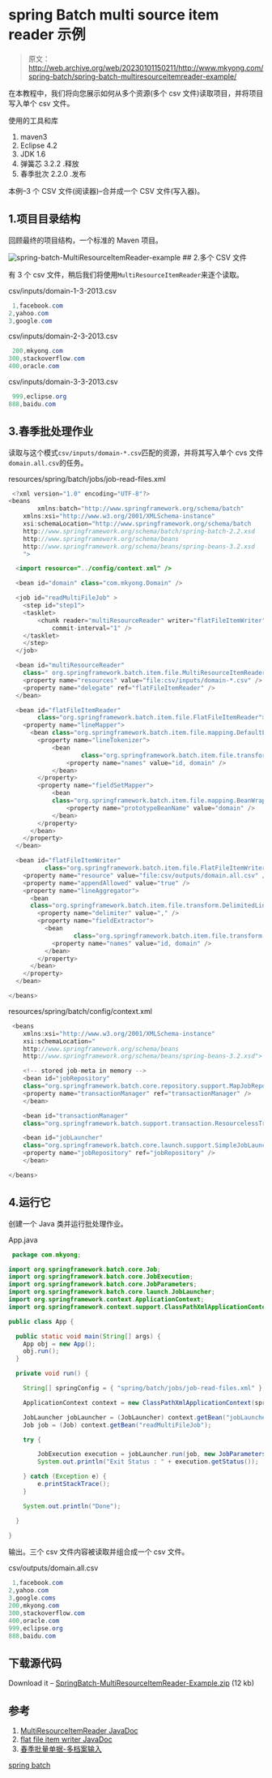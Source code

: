 # spring Batch multi source item reader 示例

> 原文：<http://web.archive.org/web/20230101150211/http://www.mkyong.com/spring-batch/spring-batch-multiresourceitemreader-example/>

在本教程中，我们将向您展示如何从多个资源(多个 csv 文件)读取项目，并将项目写入单个 csv 文件。

使用的工具和库

1.  maven3
2.  Eclipse 4.2
3.  JDK 1.6
4.  弹簧芯 3.2.2 .释放
5.  春季批次 2.2.0 .发布

本例–3 个 CSV 文件(阅读器)–合并成一个 CSV 文件(写入器)。

## 1.项目目录结构

回顾最终的项目结构，一个标准的 Maven 项目。

![spring-batch-MultiResourceItemReader-example](img/199a47ae07997e625d08bbcf3a4deef7.png) ## 2.多个 CSV 文件

有 3 个 csv 文件，稍后我们将使用`MultiResourceItemReader`来逐个读取。

csv/inputs/domain-1-3-2013.csv

```java
 1,facebook.com
2,yahoo.com
3,google.com 
```

csv/inputs/domain-2-3-2013.csv

```java
 200,mkyong.com
300,stackoverflow.com
400,oracle.com 
```

csv/inputs/domain-3-3-2013.csv

```java
 999,eclipse.org
888,baidu.com 
```

 ## 3.春季批处理作业

读取与这个模式`csv/inputs/domain-*.csv`匹配的资源，并将其写入单个 cvs 文件`domain.all.csv`的任务。

resources/spring/batch/jobs/job-read-files.xml

```java
 <?xml version="1.0" encoding="UTF-8"?>
<beans 
        xmlns:batch="http://www.springframework.org/schema/batch" 
	xmlns:xsi="http://www.w3.org/2001/XMLSchema-instance"
	xsi:schemaLocation="http://www.springframework.org/schema/batch 
	http://www.springframework.org/schema/batch/spring-batch-2.2.xsd
	http://www.springframework.org/schema/beans 
	http://www.springframework.org/schema/beans/spring-beans-3.2.xsd
	">

  <import resource="../config/context.xml" />

  <bean id="domain" class="com.mkyong.Domain" />

  <job id="readMultiFileJob" >
    <step id="step1">
	<tasklet>
		<chunk reader="multiResourceReader" writer="flatFileItemWriter"
			commit-interval="1" />
	</tasklet>
    </step>
  </job>

  <bean id="multiResourceReader"
	class=" org.springframework.batch.item.file.MultiResourceItemReader">
	<property name="resources" value="file:csv/inputs/domain-*.csv" />
	<property name="delegate" ref="flatFileItemReader" />
  </bean>

  <bean id="flatFileItemReader" 
        class="org.springframework.batch.item.file.FlatFileItemReader">
	<property name="lineMapper">
	  <bean class="org.springframework.batch.item.file.mapping.DefaultLineMapper">
		<property name="lineTokenizer">
		    <bean 
                    class="org.springframework.batch.item.file.transform.DelimitedLineTokenizer">
				<property name="names" value="id, domain" />
		    </bean>
		</property>
		<property name="fieldSetMapper">
		    <bean
		    class="org.springframework.batch.item.file.mapping.BeanWrapperFieldSetMapper">
				<property name="prototypeBeanName" value="domain" />
		    </bean>
		</property>
	  </bean>
	</property>
  </bean>

  <bean id="flatFileItemWriter" 
          class="org.springframework.batch.item.file.FlatFileItemWriter">
	<property name="resource" value="file:csv/outputs/domain.all.csv" />
	<property name="appendAllowed" value="true" />
	<property name="lineAggregator">
	  <bean
	  class="org.springframework.batch.item.file.transform.DelimitedLineAggregator">
		<property name="delimiter" value="," />
		<property name="fieldExtractor">
		  <bean	
                  class="org.springframework.batch.item.file.transform.BeanWrapperFieldExtractor">
			<property name="names" value="id, domain" />
		  </bean>
		</property>
	  </bean>
	</property>
  </bean>

</beans> 
```

resources/spring/batch/config/context.xml

```java
 <beans 
	xmlns:xsi="http://www.w3.org/2001/XMLSchema-instance"
	xsi:schemaLocation="
	http://www.springframework.org/schema/beans 
	http://www.springframework.org/schema/beans/spring-beans-3.2.xsd">

    <!-- stored job-meta in memory --> 
    <bean id="jobRepository"
	class="org.springframework.batch.core.repository.support.MapJobRepositoryFactoryBean">
	<property name="transactionManager" ref="transactionManager" />
    </bean>

    <bean id="transactionManager"
	class="org.springframework.batch.support.transaction.ResourcelessTransactionManager" />

    <bean id="jobLauncher"
	class="org.springframework.batch.core.launch.support.SimpleJobLauncher">
	<property name="jobRepository" ref="jobRepository" />
    </bean>

</beans> 
```

## 4.运行它

创建一个 Java 类并运行批处理作业。

App.java

```java
 package com.mkyong;

import org.springframework.batch.core.Job;
import org.springframework.batch.core.JobExecution;
import org.springframework.batch.core.JobParameters;
import org.springframework.batch.core.launch.JobLauncher;
import org.springframework.context.ApplicationContext;
import org.springframework.context.support.ClassPathXmlApplicationContext;

public class App {

  public static void main(String[] args) {
	App obj = new App();
	obj.run();
  }

  private void run() {

	String[] springConfig = { "spring/batch/jobs/job-read-files.xml" };

	ApplicationContext context = new ClassPathXmlApplicationContext(springConfig);

	JobLauncher jobLauncher = (JobLauncher) context.getBean("jobLauncher");
	Job job = (Job) context.getBean("readMultiFileJob");

	try {

		JobExecution execution = jobLauncher.run(job, new JobParameters());
		System.out.println("Exit Status : " + execution.getStatus());

	} catch (Exception e) {
		e.printStackTrace();
	}

	System.out.println("Done");

  }

} 
```

输出。三个 csv 文件内容被读取并组合成一个 csv 文件。

csv/outputs/domain.all.csv

```java
 1,facebook.com
2,yahoo.com
3,google.coms
200,mkyong.com
300,stackoverflow.com
400,oracle.com
999,eclipse.org
888,baidu.com 
```

## 下载源代码

Download it – [SpringBatch-MultiResourceItemReader-Example.zip](http://web.archive.org/web/20190214233556/http://www.mkyong.com/wp-content/uploads/2013/07/SpringBatch-MultiResourceItemReader-Example.zip) (12 kb)

## 参考

1.  [MultiResourceItemReader JavaDoc](http://web.archive.org/web/20190214233556/http://static.springsource.org/spring-batch/apidocs/org/springframework/batch/item/file/MultiResourceItemReader.html)
2.  [flat file item writer JavaDoc](http://web.archive.org/web/20190214233556/http://static.springsource.org/spring-batch/apidocs/org/springframework/batch/item/file/FlatFileItemWriter.html)
3.  [春季批量单据-多档案输入](http://web.archive.org/web/20190214233556/http://static.springsource.org/spring-batch/reference/html/readersAndWriters.html#multiFileInput)

[spring batch](http://web.archive.org/web/20190214233556/http://www.mkyong.com/tag/spring-batch/)







